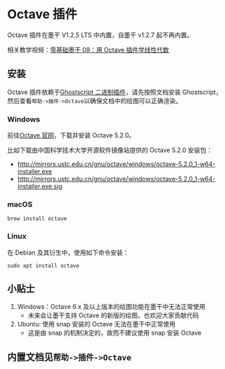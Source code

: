 # Octave 插件

Octave 插件在墨干 V1.2.5 LTS 中内置，自墨干 v1.2.7 起不再内置。

相关教学视频：[零基础墨干 08：用 Octave 插件学线性代数](https://www.bilibili.com/video/BV1gK421a7CK/)

## 安装

Octave 插件依赖于[Ghostscript 二进制插件](plugin_binary_gs.md)，请先按照文档安装 Ghostscript，然后查看`帮助->插件->Octave`以确保文档中的绘图可以正确渲染。

### Windows

前往[Octave 官网](https://octave.org)，下载并安装 Octave 5.2.0。

比如下载由中国科学技术大学开源软件镜像站提供的 Octave 5.2.0 安装包：

- http://mirrors.ustc.edu.cn/gnu/octave/windows/octave-5.2.0_1-w64-installer.exe
- http://mirrors.ustc.edu.cn/gnu/octave/windows/octave-5.2.0_1-w64-installer.exe.sig

### macOS

```
brew install octave
```

### Linux

在 Debian 及其衍生中，使用如下命令安装：

```
sudo apt install octave
```

## 小贴士

1. Windows：Octave 6.x 及以上版本的绘图功能在墨干中无法正常使用
   - 未来会让墨干支持 Octave 的新版的绘图，也欢迎大家贡献代码
2. Ubuntu: 使用 snap 安装的 Octave 无法在墨干中正常使用
   - 这是由 snap 的机制决定的，故而不建议使用 snap 安装 Octave

## 内置文档见`帮助->插件->Octave`
